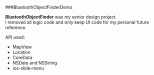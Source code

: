 ###BluetoothObjectFinderDemo

**BluetoothObjectFinder** was my senior design project.  
I removed all logic code and only keep UI code for my personal future reference.

API used: 

*	MapView
*	Location
* 	CoreData
* 	NSDate and  NSString 
* 	ios-slide-menu
